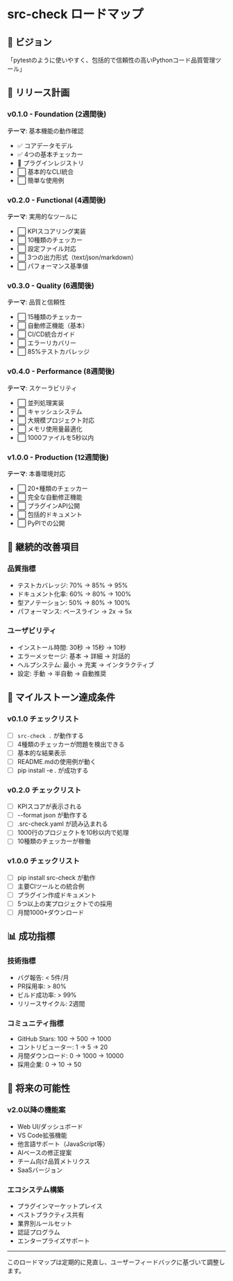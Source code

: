 # src-check ロードマップ

## 🎯 ビジョン
「pytestのように使いやすく、包括的で信頼性の高いPythonコード品質管理ツール」

## 📅 リリース計画

### v0.1.0 - Foundation (2週間後)
**テーマ**: 基本機能の動作確認
- ✅ コアデータモデル
- ✅ 4つの基本チェッカー
- 🔄 プラグインレジストリ
- ⬜ 基本的なCLI統合
- ⬜ 簡単な使用例

### v0.2.0 - Functional (4週間後)
**テーマ**: 実用的なツールに
- ⬜ KPIスコアリング実装
- ⬜ 10種類のチェッカー
- ⬜ 設定ファイル対応
- ⬜ 3つの出力形式（text/json/markdown）
- ⬜ パフォーマンス基準値

### v0.3.0 - Quality (6週間後)
**テーマ**: 品質と信頼性
- ⬜ 15種類のチェッカー
- ⬜ 自動修正機能（基本）
- ⬜ CI/CD統合ガイド
- ⬜ エラーリカバリー
- ⬜ 85%テストカバレッジ

### v0.4.0 - Performance (8週間後)
**テーマ**: スケーラビリティ
- ⬜ 並列処理実装
- ⬜ キャッシュシステム
- ⬜ 大規模プロジェクト対応
- ⬜ メモリ使用量最適化
- ⬜ 1000ファイルを5秒以内

### v1.0.0 - Production (12週間後)
**テーマ**: 本番環境対応
- ⬜ 20+種類のチェッカー
- ⬜ 完全な自動修正機能
- ⬜ プラグインAPI公開
- ⬜ 包括的ドキュメント
- ⬜ PyPIでの公開

## 🔄 継続的改善項目

### 品質指標
- テストカバレッジ: 70% → 85% → 95%
- ドキュメント化率: 60% → 80% → 100%
- 型アノテーション: 50% → 80% → 100%
- パフォーマンス: ベースライン → 2x → 5x

### ユーザビリティ
- インストール時間: 30秒 → 15秒 → 10秒
- エラーメッセージ: 基本 → 詳細 → 対話的
- ヘルプシステム: 最小 → 充実 → インタラクティブ
- 設定: 手動 → 半自動 → 自動推奨

## 🚀 マイルストーン達成条件

### v0.1.0 チェックリスト
- [ ] `src-check .` が動作する
- [ ] 4種類のチェッカーが問題を検出できる
- [ ] 基本的な結果表示
- [ ] README.mdの使用例が動く
- [ ] pip install -e . が成功する

### v0.2.0 チェックリスト  
- [ ] KPIスコアが表示される
- [ ] --format json が動作する
- [ ] .src-check.yaml が読み込まれる
- [ ] 1000行のプロジェクトを10秒以内で処理
- [ ] 10種類のチェッカーが稼働

### v1.0.0 チェックリスト
- [ ] pip install src-check が動作
- [ ] 主要CIツールとの統合例
- [ ] プラグイン作成ドキュメント
- [ ] 5つ以上の実プロジェクトでの採用
- [ ] 月間1000+ダウンロード

## 📊 成功指標

### 技術指標
- バグ報告: < 5件/月
- PR採用率: > 80%
- ビルド成功率: > 99%
- リリースサイクル: 2週間

### コミュニティ指標
- GitHub Stars: 100 → 500 → 1000
- コントリビューター: 1 → 5 → 20
- 月間ダウンロード: 0 → 1000 → 10000
- 採用企業: 0 → 10 → 50

## 🎨 将来の可能性

### v2.0以降の機能案
- Web UI/ダッシュボード
- VS Code拡張機能
- 他言語サポート（JavaScript等）
- AIベースの修正提案
- チーム向け品質メトリクス
- SaaSバージョン

### エコシステム構築
- プラグインマーケットプレイス
- ベストプラクティス共有
- 業界別ルールセット
- 認証プログラム
- エンタープライズサポート

---

このロードマップは定期的に見直し、ユーザーフィードバックに基づいて調整します。